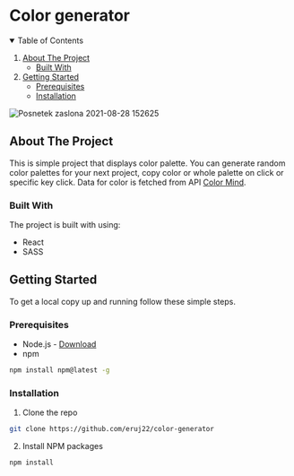 # Color generator

<!-- TABLE OF CONTENTS -->
<details open="open">
  <summary>Table of Contents</summary>
  <ol>
    <li>
      <a href="#about-the-project">About The Project</a>
      <ul>
        <li><a href="#built-with">Built With</a></li>
      </ul>
    </li>
    <li>
      <a href="#getting-started">Getting Started</a>
      <ul>
        <li><a href="#prerequisites">Prerequisites</a></li>
        <li><a href="#installation">Installation</a></li>
      </ul>
    </li>
  </ol>
</details>

<!-- ABOUT THE PROJECT -->

![Posnetek zaslona 2021-08-28 152625](https://user-images.githubusercontent.com/80893722/131220261-694a4343-46b4-4ff5-90bf-4c4cd426e6f0.png)

## About The Project

This is simple project that displays color palette. You can generate random color palettes for your next project, copy color or whole palette on click or specific key click. Data for color is fetched from API <a href="http://colormind.io/api/">Color Mind</a>.

### Built With

The project is built with using:

- React
- SASS

<!-- GETTING STARTED -->

## Getting Started

To get a local copy up and running follow these simple steps.

### Prerequisites

- Node.js - [Download](https://nodejs.org)
- npm

```sh
npm install npm@latest -g
```

### Installation

1. Clone the repo

```sh
git clone https://github.com/eruj22/color-generator
```

2. Install NPM packages

```sh
npm install
```
